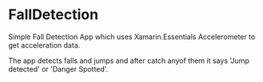 # FallDetection
Simple Fall Detection App which uses Xamarin.Essentials Accelerometer to get acceleration data.

The app detects falls and jumps and after catch anyof them it says 'Jump detected' or 'Danger Spotted'.
